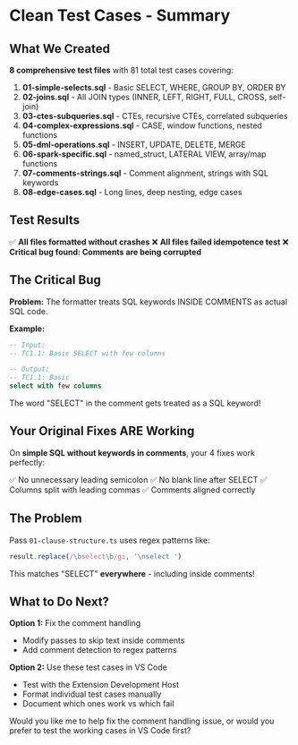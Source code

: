 # Clean Test Cases - Summary

## What We Created

**8 comprehensive test files** with 81 total test cases covering:

1. **01-simple-selects.sql** - Basic SELECT, WHERE, GROUP BY, ORDER BY
2. **02-joins.sql** - All JOIN types (INNER, LEFT, RIGHT, FULL, CROSS, self-join)
3. **03-ctes-subqueries.sql** - CTEs, recursive CTEs, correlated subqueries
4. **04-complex-expressions.sql** - CASE, window functions, nested functions
5. **05-dml-operations.sql** - INSERT, UPDATE, DELETE, MERGE
6. **06-spark-specific.sql** - named_struct, LATERAL VIEW, array/map functions
7. **07-comments-strings.sql** - Comment alignment, strings with SQL keywords
8. **08-edge-cases.sql** - Long lines, deep nesting, edge cases

## Test Results

✅ **All files formatted without crashes**
❌ **All files failed idempotence test**
❌ **Critical bug found: Comments are being corrupted**

## The Critical Bug

**Problem:** The formatter treats SQL keywords INSIDE COMMENTS as actual SQL code.

**Example:**
```sql
-- Input:
-- TC1.1: Basic SELECT with few columns

-- Output:
-- TC1.1: Basic
select with few columns
```

The word "SELECT" in the comment gets treated as a SQL keyword!

## Your Original Fixes ARE Working

On **simple SQL without keywords in comments**, your 4 fixes work perfectly:

✅ No unnecessary leading semicolon
✅ No blank line after SELECT
✅ Columns split with leading commas
✅ Comments aligned correctly

## The Problem

Pass `01-clause-structure.ts` uses regex patterns like:

```typescript
result.replace(/\bselect\b/gi, '\nselect ')
```

This matches "SELECT" **everywhere** - including inside comments!

## What to Do Next?

**Option 1:** Fix the comment handling
- Modify passes to skip text inside comments
- Add comment detection to regex patterns

**Option 2:** Use these test cases in VS Code
- Test with the Extension Development Host
- Format individual test cases manually
- Document which ones work vs which fail

Would you like me to help fix the comment handling issue, or would you prefer to test the working cases in VS Code first?
